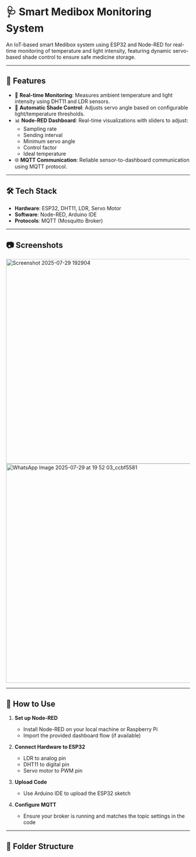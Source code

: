 # 🩺 Smart Medibox Monitoring System

An IoT-based smart Medibox system using ESP32 and Node-RED for real-time monitoring of temperature and light intensity, featuring dynamic servo-based shade control to ensure safe medicine storage.

---

## 🚀 Features

- 📡 **Real-time Monitoring**: Measures ambient temperature and light intensity using DHT11 and LDR sensors.
- 🤖 **Automatic Shade Control**: Adjusts servo angle based on configurable light/temperature thresholds.
- 📊 **Node-RED Dashboard**: Real-time visualizations with sliders to adjust:
  - Sampling rate
  - Sending interval
  - Minimum servo angle
  - Control factor
  - Ideal temperature
- 🌐 **MQTT Communication**: Reliable sensor-to-dashboard communication using MQTT protocol.

---

## 🛠️ Tech Stack

- **Hardware**: ESP32, DHT11, LDR, Servo Motor  
- **Software**: Node-RED, Arduino IDE  
- **Protocols**: MQTT (Mosquitto Broker)

---

## 📷 Screenshots

<img width="899" height="559" alt="Screenshot 2025-07-29 192904" src="https://github.com/user-attachments/assets/5fb0c907-4120-46f2-b953-a86d77c4dd7d" />

<img width="1280" height="599" alt="WhatsApp Image 2025-07-29 at 19 52 03_ccbf5581" src="https://github.com/user-attachments/assets/bd7f0fe9-7e10-4420-ab89-ad05cdc0edac" />



---

## 🧰 How to Use

1. **Set up Node-RED**  
   - Install Node-RED on your local machine or Raspberry Pi  
   - Import the provided dashboard flow (if available)

2. **Connect Hardware to ESP32**  
   - LDR to analog pin  
   - DHT11 to digital pin  
   - Servo motor to PWM pin

3. **Upload Code**  
   - Use Arduino IDE to upload the ESP32 sketch

4. **Configure MQTT**  
   - Ensure your broker is running and matches the topic settings in the code

---

## 📂 Folder Structure

